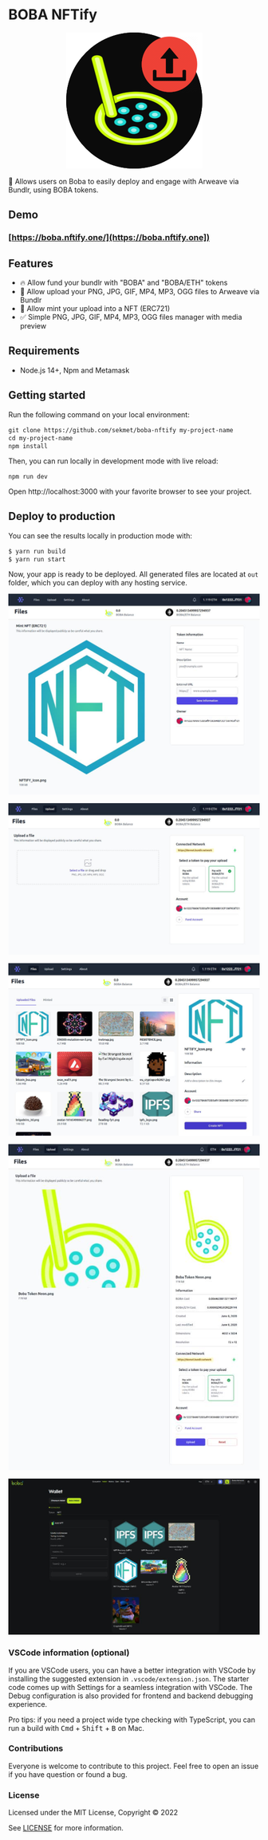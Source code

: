 # BOBA NFTify

<p align="center">
  <img src="docs/boba_nftify_v1.png?raw=true" alt="BOBA NFTify banner"></a>
</p>

🚀 Allows users on Boba to easily deploy and engage with Arweave via Bundlr, using BOBA tokens.

## Demo

### [https://boba.nftify.one/](https://boba.nftify.one])

## Features

- 🔥 Allow fund your bundlr with "BOBA" and "BOBA/ETH" tokens
- 🎉 Allow upload your PNG, JPG, GIF, MP4, MP3, OGG files to Arweave via Bundlr
- 🎨 Allow mint your upload into a NFT (ERC721)
- ✅ Simple PNG, JPG, GIF, MP4, MP3, OGG files manager with media preview

## Requirements

- Node.js 14+, Npm and Metamask

## Getting started

Run the following command on your local environment:

```
git clone https://github.com/sekmet/boba-nftify my-project-name
cd my-project-name
npm install
```

Then, you can run locally in development mode with live reload:

```
npm run dev
```

Open http://localhost:3000 with your favorite browser to see your project.


## Deploy to production

You can see the results locally in production mode with:

```
$ yarn run build
$ yarn run start
```

Now, your app is ready to be deployed. All generated files are located at `out` folder, which you can deploy with any hosting service.

<p align="center">
  <img src="docs/bobanftify1.jpg?raw=true" alt="BOBA NFTify banner"></a>
</p>

<p align="center">
  <img src="docs/bobanftify2.jpg?raw=true" alt="BOBA NFTify banner"></a>
</p>

<p align="center">
  <img src="docs/bobanftify3.jpg?raw=true" alt="BOBA NFTify banner"></a>
</p>

<p align="center">
  <img src="docs/bobanftify4.jpg?raw=true" alt="BOBA NFTify banner"></a>
</p>

<p align="center">
  <img src="docs/bobanftify6.jpg?raw=true" alt="BOBA NFTify banner"></a>
</p>

### VSCode information (optional)

If you are VSCode users, you can have a better integration with VSCode by installing the suggested extension in `.vscode/extension.json`. The starter code comes up with Settings for a seamless integration with VSCode. The Debug configuration is also provided for frontend and backend debugging experience.

Pro tips: if you need a project wide type checking with TypeScript, you can run a build with <kbd>Cmd</kbd> + <kbd>Shift</kbd> + <kbd>B</kbd> on Mac.

### Contributions

Everyone is welcome to contribute to this project. Feel free to open an issue if you have question or found a bug.

### License

Licensed under the MIT License, Copyright © 2022

See [LICENSE](LICENSE) for more information.

